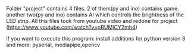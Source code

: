 Folder "project" contains 4 files. 2 of them(py and ino) contains game. another two(py and ino) contains AI which controls the brightness of the LED strip.
All this files took from youtube video and redone for project (https://www.youtube.com/watch?v=pBUMjCY2mh4)

if you want to execute this program:
install additions for python version 3 and more:
pyserial, mediapipe,opencv
